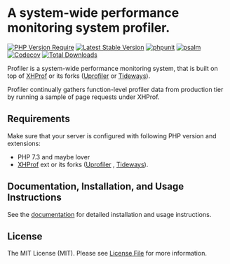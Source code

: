 # A system-wide performance monitoring system profiler.

[![PHP Version Require](https://poser.pugx.org/spiral-packages/profiler/require/php)](https://packagist.org/packages/spiral-packages/profiler)
[![Latest Stable Version](https://poser.pugx.org/spiral-packages/profiler/v/stable)](https://packagist.org/packages/spiral-packages/profiler)
[![phpunit](https://github.com/spiral-packages/profiler/actions/workflows/phpunit.yml/badge.svg)](https://github.com/spiral-packages/profiler/actions)
[![psalm](https://github.com/spiral-packages/profiler/actions/workflows/psalm.yml/badge.svg)](https://github.com/spiral-packages/profiler/actions)
[![Codecov](https://codecov.io/gh/spiral-packages/profiler/branch/master/graph/badge.svg)](https://codecov.io/gh/spiral-packages/profiler/)
[![Total Downloads](https://poser.pugx.org/spiral-packages/profiler/downloads)](https://packagist.org/spiral-packages/profiler/phpunit)

Profiler is a system-wide performance monitoring system, that is built on top
of [XHProf](http://pecl.php.net/package/xhprof) or its forks ([Uprofiler](https://github.com/FriendsOfPHP/uprofiler)
or [Tideways](https://github.com/tideways/php-profiler-extension)).

Profiler continually gathers function-level profiler data from production tier by running a sample of page requests
under XHProf.

## Requirements

Make sure that your server is configured with following PHP version and extensions:

- PHP 7.3 and maybe lover
- [XHProf](http://pecl.php.net/package/xhprof) ext or its forks ([Uprofiler](https://github.com/FriendsOfPHP/uprofiler)
  , [Tideways](https://github.com/tideways/php-profiler-extension)).

## Documentation, Installation, and Usage Instructions

See the [documentation](https://spiral.dev/docs/basics-debug#xhprof) for detailed installation and usage instructions.

## License

The MIT License (MIT). Please see [License File](LICENSE) for more information.
